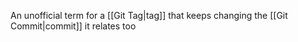 An unofficial term for a [[Git Tag|tag]] that keeps changing the [[Git Commit|commit]] it relates too